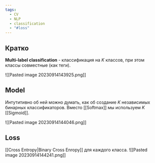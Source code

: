 ```yaml
---
tags:
  - CV
  - NLP
  - classification
  - "#loss"
---
```

## Кратко
**Multi-label classification** - классификация на $K$ классов, при этом классы совместные (как теги).

![[Pasted image 20230914143925.png]]

## Model
Интутитивно об ней можно думать, как об создание $K$ независимых бинарных классификаторов. Вместо [[Softmax]] мы используем $K$ [[Sigmoid]].

![[Pasted image 20230914144046.png]]

## Loss
[[Cross Entropy|Binary Cross Enropy]] для каждого класса.
![[Pasted image 20230914144241.png]]